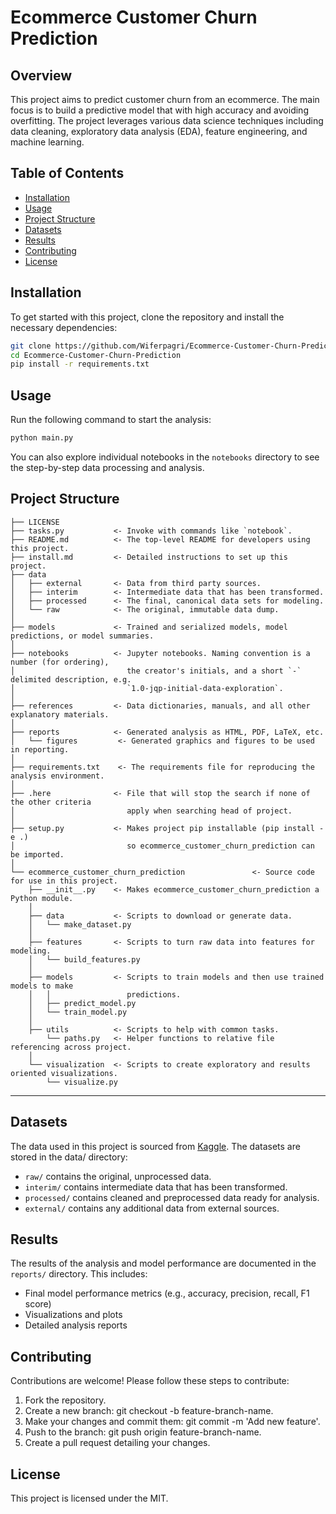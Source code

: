 # Ecommerce Customer Churn Prediction

## Overview
This project aims to predict customer churn from an ecommerce. The main focus is to build a predictive model that with high accuracy and avoiding overfitting. The project leverages various data science techniques including data cleaning, exploratory data analysis (EDA), feature engineering, and machine learning.

## Table of Contents
- [Installation](#installation)
- [Usage](#usage)
- [Project Structure](#project-structure)
- [Datasets](#datasets)
- [Results](#results)
- [Contributing](#contributing)
- [License](#license)

## Installation
To get started with this project, clone the repository and install the necessary dependencies:

```bash
git clone https://github.com/Wiferpagri/Ecommerce-Customer-Churn-Prediction.git
cd Ecommerce-Customer-Churn-Prediction
pip install -r requirements.txt
```

## Usage

Run the following command to start the analysis:

```bash
python main.py
```

You can also explore individual notebooks in the `notebooks` directory to see the step-by-step data processing and analysis.

## Project Structure

    ├── LICENSE
    ├── tasks.py           <- Invoke with commands like `notebook`.
    ├── README.md          <- The top-level README for developers using this project.
    ├── install.md         <- Detailed instructions to set up this project.
    ├── data
    │   ├── external       <- Data from third party sources.
    │   ├── interim        <- Intermediate data that has been transformed.
    │   ├── processed      <- The final, canonical data sets for modeling.
    │   └── raw            <- The original, immutable data dump.
    │
    ├── models             <- Trained and serialized models, model predictions, or model summaries.
    │
    ├── notebooks          <- Jupyter notebooks. Naming convention is a number (for ordering),
    │                         the creator's initials, and a short `-` delimited description, e.g.
    │                         `1.0-jqp-initial-data-exploration`.
    │
    ├── references         <- Data dictionaries, manuals, and all other explanatory materials.
    │
    ├── reports            <- Generated analysis as HTML, PDF, LaTeX, etc.
    │   └── figures         <- Generated graphics and figures to be used in reporting.
    │
    ├── requirements.txt    <- The requirements file for reproducing the analysis environment.
    │
    ├── .here              <- File that will stop the search if none of the other criteria
    │                         apply when searching head of project.
    │
    ├── setup.py           <- Makes project pip installable (pip install -e .)
    │                         so ecommerce_customer_churn_prediction can be imported.
    │
    └── ecommerce_customer_churn_prediction               <- Source code for use in this project.
        ├── __init__.py    <- Makes ecommerce_customer_churn_prediction a Python module.
        │
        ├── data           <- Scripts to download or generate data.
        │   └── make_dataset.py
        │
        ├── features       <- Scripts to turn raw data into features for modeling.
        │   └── build_features.py
        │
        ├── models         <- Scripts to train models and then use trained models to make
        │   │                 predictions.
        │   ├── predict_model.py
        │   └── train_model.py
        │
        ├── utils          <- Scripts to help with common tasks.
            └── paths.py   <- Helper functions to relative file referencing across project.
        │
        └── visualization  <- Scripts to create exploratory and results oriented visualizations.
            └── visualize.py

---

## Datasets
The data used in this project is sourced from [Kaggle](https://www.kaggle.com/datasets/ankitverma2010/ecommerce-customer-churn-analysis-and-prediction/data). The datasets are stored in the data/ directory:

* `raw/` contains the original, unprocessed data.
* `interim/` contains intermediate data that has been transformed.
* `processed/` contains cleaned and preprocessed data ready for analysis.
* `external/` contains any additional data from external sources.

## Results
The results of the analysis and model performance are documented in the `reports/` directory. This includes:

* Final model performance metrics (e.g., accuracy, precision, recall, F1 score)
* Visualizations and plots
* Detailed analysis reports

## Contributing
Contributions are welcome! Please follow these steps to contribute:

1. Fork the repository.
2. Create a new branch: git checkout -b feature-branch-name.
3. Make your changes and commit them: git commit -m 'Add new feature'.
4. Push to the branch: git push origin feature-branch-name.
5. Create a pull request detailing your changes.

## License
This project is licensed under the MIT.
